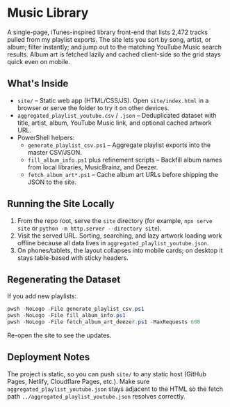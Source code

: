 # Music Library

A single-page, iTunes-inspired library front-end that lists 2,472 tracks pulled from my playlist exports. The site lets you sort by song, artist, or album; filter instantly; and jump out to the matching YouTube Music search results. Album art is fetched lazily and cached client-side so the grid stays quick even on mobile.

## What's Inside

- `site/` – Static web app (HTML/CSS/JS). Open `site/index.html` in a browser or serve the folder to try it on other devices.
- `aggregated_playlist_youtube.csv` / `.json` – Deduplicated dataset with title, artist, album, YouTube Music link, and optional cached artwork URL.
- PowerShell helpers:
  - `generate_playlist_csv.ps1` – Aggregate playlist exports into the master CSV/JSON.
  - `fill_album_info.ps1` plus refinement scripts – Backfill album names from local libraries, MusicBrainz, and Deezer.
  - `fetch_album_art*.ps1` – Cache album art URLs before shipping the JSON to the site.

## Running the Site Locally

1. From the repo root, serve the `site` directory (for example, `npx serve site` or `python -m http.server --directory site`).
2. Visit the served URL. Sorting, searching, and lazy artwork loading work offline because all data lives in `aggregated_playlist_youtube.json`.
3. On phones/tablets, the layout collapses into mobile cards; on desktop it stays table-based with sticky headers.

## Regenerating the Dataset

If you add new playlists:

```powershell
pwsh -NoLogo -File generate_playlist_csv.ps1
pwsh -NoLogo -File fill_album_info.ps1
pwsh -NoLogo -File fetch_album_art_deezer.ps1 -MaxRequests 600
```

Re-open the site to see the updates.

## Deployment Notes

The project is static, so you can push `site/` to any static host (GitHub Pages, Netlify, Cloudflare Pages, etc.). Make sure `aggregated_playlist_youtube.json` stays adjacent to the HTML so the fetch path `../aggregated_playlist_youtube.json` resolves correctly.

